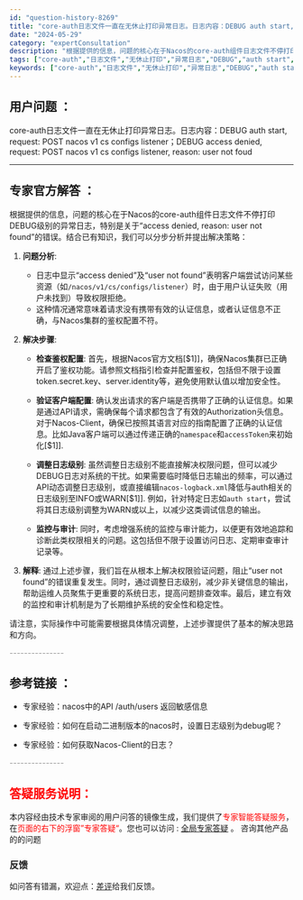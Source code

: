 ```yaml
---
id: "question-history-8269"
title: "core-auth日志文件一直在无休止打印异常日志。日志内容：DEBUG auth start, requ"
date: "2024-05-29"
category: "expertConsultation"
description: "根据提供的信息，问题的核心在于Nacos的core-auth组件日志文件不停打印DEBUG级别的异常日志，特别是关于“access denied, reason: user not found”的错误。结合已有知识，我们可以分步分析并提出解决策略：1. **问题分析**:   - 日志中显示“acc"
tags: ["core-auth","日志文件","无休止打印","异常日志","DEBUG","auth start","request","POST","nacos v1 cs configs listener","access denied","user not found"]
keywords: ["core-auth","日志文件","无休止打印","异常日志","DEBUG","auth start","request","POST","nacos v1 cs configs listener","access denied","user not found"]
---
```


## 用户问题 ： 
 core-auth日志文件一直在无休止打印异常日志。日志内容：DEBUG auth start, request: POST  nacos v1 cs configs listener；DEBUG access denied, request: POST  nacos v1 cs configs listener, reason: user not foud  

---------------
## 专家官方解答 ：

根据提供的信息，问题的核心在于Nacos的core-auth组件日志文件不停打印DEBUG级别的异常日志，特别是关于“access denied, reason: user not found”的错误。结合已有知识，我们可以分步分析并提出解决策略：

1. **问题分析**:
   - 日志中显示“access denied”及“user not found”表明客户端尝试访问某些资源（如`/nacos/v1/cs/configs/listener`）时，由于用户认证失败（用户未找到）导致权限拒绝。
   - 这种情况通常意味着请求没有携带有效的认证信息，或者认证信息不正确，与Nacos集群的鉴权配置不符。

2. **解决步骤**:
   
   - **检查鉴权配置**:
     首先，根据Nacos官方文档[$1]]，确保Nacos集群已正确开启了鉴权功能。请参照文档指引检查并配置鉴权，包括但不限于设置token.secret.key、server.identity等，避免使用默认值以增加安全性。
     
   - **验证客户端配置**:
     确认发出请求的客户端是否携带了正确的认证信息。如果是通过API请求，需确保每个请求都包含了有效的Authorization头信息。对于Nacos-Client，确保已按照其语言对应的指南配置了正确的认证信息。比如Java客户端可以通过传递正确的`namespace`和`accessToken`来初始化[$1]].
     
   - **调整日志级别**:
     虽然调整日志级别不能直接解决权限问题，但可以减少DEBUG日志对系统的干扰。如果需要临时降低日志输出的频率，可以通过API动态调整日志级别，或直接编辑`nacos-logback.xml`降低与auth相关的日志级别至INFO或WARN[$1]]. 例如，针对特定日志如`auth start`，尝试将其日志级别调整为WARN或以上，以减少这类调试信息的输出。
     
   - **监控与审计**:
     同时，考虑增强系统的监控与审计能力，以便更有效地追踪和诊断此类权限相关的问题。这包括但不限于设置访问日志、定期审查审计记录等。

3. **解释**:
   通过上述步骤，我们旨在从根本上解决权限验证问题，阻止“user not found”的错误重复发生。同时，通过调整日志级别，减少非关键信息的输出，帮助运维人员聚焦于更重要的系统日志，提高问题排查效率。最后，建立有效的监控和审计机制是为了长期维护系统的安全性和稳定性。

请注意，实际操作中可能需要根据具体情况调整，上述步骤提供了基本的解决思路和方向。


<font color="#949494">---------------</font> 


## 参考链接 ：

* 专家经验：nacos中的API /auth/users 返回敏感信息 
 
 * 专家经验：如何在启动二进制版本的nacos时，设置日志级别为debug呢？ 
 
 * 专家经验：如何获取Nacos-Client的日志？ 


 <font color="#949494">---------------</font> 
 


## <font color="#FF0000">答疑服务说明：</font> 

本内容经由技术专家审阅的用户问答的镜像生成，我们提供了<font color="#FF0000">专家智能答疑服务</font>，在<font color="#FF0000">页面的右下的浮窗”专家答疑“</font>。您也可以访问 : [全局专家答疑](https://answer.opensource.alibaba.com/docs/intro) 。 咨询其他产品的的问题

### 反馈
如问答有错漏，欢迎点：[差评](https://ai.nacos.io/user/feedbackByEnhancerGradePOJOID?enhancerGradePOJOId=14676)给我们反馈。
